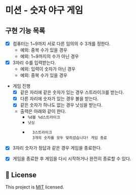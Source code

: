 # 미션 - 숫자 야구 게임

## 구현 기능 목록

- [x] 컴퓨터는 1~9까지 서로 다른 임의의 수 3개를 정한다.
    - 예외: 중복 수가 있을 경우
    - 예외: 1~9까지의 수가 아닌 경우
- [x] 3자리 수를 입력받는다.
    - 예외: 입력이 숫자가 아닌 경우
    - 예외: 중복 수가 있을 경우
    
- 게임 진행
    - [X] 같은 자리에 같은 숫자가 있는 경우 스트라이크를 받는다.
    - [X] 다른 자리에 숫자가 있는 경우 볼을 받는다.
    - [X] 같은 숫자가 하나도 없는 경우 낫싱을 받는다.
    - 출력은 아래와 같이 한다.
        - `%d볼 %d스트라이크`
        - `낫싱`
        - ```
            3스트라이크
            3개의 숫자를 모두 맞히셨습니다! 게임 종료   
          ```

- [x] 3자리 숫자가 정답과 같은 경우 게임을 종료한다.
- [x] 게임을 종료한 후 게임을 다시 시작하거나 완전히 종료할 수 있다.


## 📝 License

This project is [MIT](https://github.com/woowacourse/java-baseball-precourse/blob/master/LICENSE) licensed.
